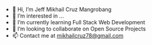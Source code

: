 - 👋 Hi, I’m Jeff Mikhail Cruz Mangrobang
- 👀 I’m interested in ...
- 🌱 I’m currently learning Full Stack Web Development
- 💞️ I’m looking to collaborate on Open Source Projects
- 📫 Contact me at mikhailcruz78@gmail.com

<!---
mikhail-cruz/mikhail-cruz is a ✨ special ✨ repository because its `README.md` (this file) appears on your GitHub profile.
You can click the Preview link to take a look at your changes.
--->
